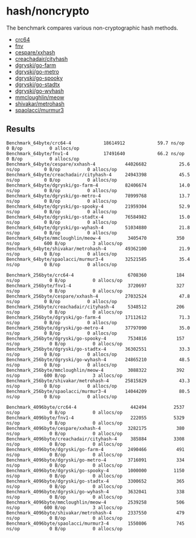 # hash/noncrypto

The benchmark compares various non-cryptographic hash methods.

* [crc64](https://golang.org/pkg/hash/crc64)
* [fnv](https://golang.org/pkg/hash/fnv)
* [cespare/xxhash](https://github.com/cespare/xxhash)
* [creachadair/cityhash](https://github.com/creachadair/cityhash)
* [dgryski/go-farm](https://github.com/dgryski/go-farm)
* [dgryski/go-metro](https://github.com/dgryski/go-metro)
* [dgryski/go-spooky](https://github.com/dgryski/go-spooky)
* [dgryski/go-stadtx](https://github.com/dgryski/go-stadtx)
* [dgryski/go-wyhash](https://github.com/dgryski/go-wyhash)
* [mmcloughlin/meow](https://github.com/mmcloughlin/meow)
* [shivakar/metrohash](https://github.com/shivakar/metrohash)
* [spaolacci/murmur3](https://github.com/spaolacci/murmur3)

## Results

```
Benchmark_64byte/crc64-4         	18614912	        59.7 ns/op	       0 B/op	       0 allocs/op
Benchmark_64byte/fnv1-4          	17491640	        66.2 ns/op	       0 B/op	       0 allocs/op
Benchmark_64byte/cespare/xxhash-4         	44026682	        25.6 ns/op	       0 B/op	       0 allocs/op
Benchmark_64byte/creachadair/cityhash-4   	24943398	        45.5 ns/op	       0 B/op	       0 allocs/op
Benchmark_64byte/dgryski/go-farm-4        	82406674	        14.0 ns/op	       0 B/op	       0 allocs/op
Benchmark_64byte/dgryski/go-metro-4       	78999768	        13.7 ns/op	       0 B/op	       0 allocs/op
Benchmark_64byte/dgryski/go-spooky-4      	21959304	        52.9 ns/op	       0 B/op	       0 allocs/op
Benchmark_64byte/dgryski/go-stadtx-4      	76584982	        15.0 ns/op	       0 B/op	       0 allocs/op
Benchmark_64byte/dgryski/go-wyhash-4      	51034880	        21.8 ns/op	       0 B/op	       0 allocs/op
Benchmark_64byte/mmcloughlin/meow-4       	 3405470	       350 ns/op	     600 B/op	       3 allocs/op
Benchmark_64byte/shivakar/metrohash-4     	49362100	        21.9 ns/op	       0 B/op	       0 allocs/op
Benchmark_64byte/spaolacci/murmur3-4      	32521585	        35.4 ns/op	       0 B/op	       0 allocs/op

Benchmark_256byte/crc64-4                 	 6708360	       184 ns/op	       0 B/op	       0 allocs/op
Benchmark_256byte/fnv1-4                  	 3720697	       327 ns/op	       0 B/op	       0 allocs/op
Benchmark_256byte/cespare/xxhash-4        	27032524	        47.8 ns/op	       0 B/op	       0 allocs/op
Benchmark_256byte/creachadair/cityhash-4  	 5348512	       206 ns/op	       0 B/op	       0 allocs/op
Benchmark_256byte/dgryski/go-farm-4       	17112612	        71.3 ns/op	       0 B/op	       0 allocs/op
Benchmark_256byte/dgryski/go-metro-4      	37797090	        35.0 ns/op	       0 B/op	       0 allocs/op
Benchmark_256byte/dgryski/go-spooky-4     	 7534816	       157 ns/op	       0 B/op	       0 allocs/op
Benchmark_256byte/dgryski/go-stadtx-4     	36302551	        33.3 ns/op	       0 B/op	       0 allocs/op
Benchmark_256byte/dgryski/go-wyhash-4     	24865210	        48.5 ns/op	       0 B/op	       0 allocs/op
Benchmark_256byte/mmcloughlin/meow-4      	 3088322	       392 ns/op	     600 B/op	       3 allocs/op
Benchmark_256byte/shivakar/metrohash-4    	25815829	        43.3 ns/op	       0 B/op	       0 allocs/op
Benchmark_256byte/spaolacci/murmur3-4     	14044209	        80.5 ns/op	       0 B/op	       0 allocs/op

Benchmark_4096byte/crc64-4                	  442494	      2537 ns/op	       0 B/op	       0 allocs/op
Benchmark_4096byte/fnv1-4                 	  222055	      5329 ns/op	       0 B/op	       0 allocs/op
Benchmark_4096byte/cespare/xxhash-4       	 3282175	       380 ns/op	       0 B/op	       0 allocs/op
Benchmark_4096byte/creachadair/cityhash-4 	  385884	      3308 ns/op	       0 B/op	       0 allocs/op
Benchmark_4096byte/dgryski/go-farm-4      	 2490466	       491 ns/op	       0 B/op	       0 allocs/op
Benchmark_4096byte/dgryski/go-metro-4     	 3716091	       334 ns/op	       0 B/op	       0 allocs/op
Benchmark_4096byte/dgryski/go-spooky-4    	 1000000	      1150 ns/op	       0 B/op	       0 allocs/op
Benchmark_4096byte/dgryski/go-stadtx-4    	 3300652	       365 ns/op	       0 B/op	       0 allocs/op
Benchmark_4096byte/dgryski/go-wyhash-4    	 3632041	       338 ns/op	       0 B/op	       0 allocs/op
Benchmark_4096byte/mmcloughlin/meow-4     	 2539258	       506 ns/op	     600 B/op	       3 allocs/op
Benchmark_4096byte/shivakar/metrohash-4   	 2337550	       479 ns/op	       0 B/op	       0 allocs/op
Benchmark_4096byte/spaolacci/murmur3-4    	 1550806	       745 ns/op	       0 B/op	       0 allocs/op
```
